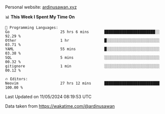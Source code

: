 Personal website: [ardinusawan.xyz](https://ardinusawan.xyz)

<!--START_SECTION:waka-->
📊 **This Week I Spent My Time On** 

```text
💬 Programming Languages: 
Go                       25 hrs 6 mins       ███████████████████████░░   92.29 % 
Other                    1 hr                █░░░░░░░░░░░░░░░░░░░░░░░░   03.71 % 
YAML                     55 mins             █░░░░░░░░░░░░░░░░░░░░░░░░   03.38 % 
SQL                      5 mins              ░░░░░░░░░░░░░░░░░░░░░░░░░   00.32 % 
gitignore                1 min               ░░░░░░░░░░░░░░░░░░░░░░░░░   00.12 % 

🔥 Editors: 
Neovim                   27 hrs 12 mins      █████████████████████████   100.00 % 
```


 Last Updated on 11/05/2024 08:19:53 UTC
<!--END_SECTION:waka-->
Data taken from https://wakatime.com/@ardinusawan
